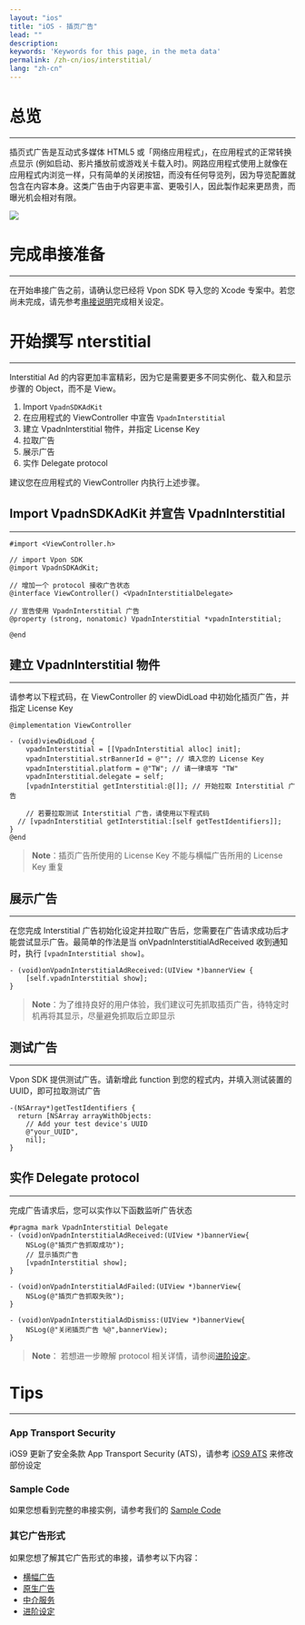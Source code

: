 ```yaml
---
layout: "ios"
title: "iOS - 插页广告"
lead: ""
description:
keywords: 'Keywords for this page, in the meta data'
permalink: /zh-cn/ios/interstitial/
lang: "zh-cn"
---
```


# 总览
---
插页式广告是互动式多媒体 HTML5 或「网络应用程式」，在应用程式的正常转换点显示 (例如启动、影片播放前或游戏关卡载入时)。网路应用程式使用上就像在应用程式内浏览一样，只有简单的关闭按钮，而没有任何导览列，因为导览配置就包含在内容本身。这类广告由于内容更丰富、更吸引人，因此製作起来更昂贵，而曝光机会相对有限。

![]({{site.imgurl}}/Interstitial.png)

# 完成串接准备
---
在开始串接广告之前，请确认您已经将 Vpon SDK 导入您的 Xcode 专案中。若您尚未完成，请先参考[串接说明]完成相关设定。

# 开始撰写 nterstitial
---
Interstitial Ad 的内容更加丰富精彩，因为它是需要更多不同实例化、载入和显示步骤的 Object，而不是 View。


1. Import `VpadnSDKAdKit`
2. 在应用程式的 ViewController 中宣告 `VpadnInterstitial`
3. 建立 VpadnInterstitial 物件，并指定 License Key
4. 拉取广告
5. 展示广告
6. 实作 Delegate protocol

建议您在应用程式的 ViewController 内执行上述步骤。

## Import VpadnSDKAdKit 并宣告 VpadnInterstitial
---
```objc
#import <ViewController.h>

// import Vpon SDK
@import VpadnSDKAdKit;

// 增加一个 protocol 接收广告状态
@interface ViewController() <VpadnInterstitialDelegate>

// 宣告使用 VpadnInterstitial 广告
@property (strong, nonatomic) VpadnInterstitial *vpadnInterstitial;

@end
```

## 建立 VpadnInterstitial 物件
---
请参考以下程式码，在 ViewController 的 viewDidLoad 中初始化插页广告，并指定 License Key

```objc
@implementation ViewController

- (void)viewDidLoad {
    vpadnInterstitial = [[VpadnInterstitial alloc] init];
    vpadnInterstitial.strBannerId = @""; // 填入您的 License Key
    vpadnInterstitial.platform = @"TW"; // 请一律填写 "TW"
    vpadnInterstitial.delegate = self;
    [vpadnInterstitial getInterstitial:@[]]; // 开始拉取 Interstitial 广告

    // 若要拉取测试 Interstitial 广告，请使用以下程式码
  // [vpadnInterstitial getInterstitial:[self getTestIdentifiers]];
}
@end
```

> **Note**：插页广告所使用的 License Key 不能与横幅广告所用的 License Key 重复


## 展示广告
---
在您完成 Interstitial 广告初始化设定并拉取广告后，您需要在广告请求成功后才能尝试显示广告。最简单的作法是当  onVpadnInterstitialAdReceived 收到通知时，执行 `[vpadnInterstitial show]`。

```objc
- (void)onVpadnInterstitialAdReceived:(UIView *)bannerView {
    [self.vpadnInterstitial show];
}
```

> **Note**：为了维持良好的用户体验，我们建议可先抓取插页广告，待特定时机再将其显示，尽量避免抓取后立即显示

## 测试广告
---
Vpon SDK 提供测试广告。请新增此 function 到您的程式内，并填入测试装置的 UUID，即可拉取测试广告

```objc
-(NSArray*)getTestIdentifiers {
  return [NSArray arrayWithObjects:
    // Add your test device's UUID
    @"your_UUID",
    nil];
}
```

## 实作 Delegate protocol
---
完成广告请求后，您可以实作以下函数监听广告状态

```objc
#pragma mark VpadnInterstitial Delegate
- (void)onVpadnInterstitialAdReceived:(UIView *)bannerView{
    NSLog(@"插页广告抓取成功");
    // 显示插页广告
    [vpadnInterstitial show];
}

- (void)onVpadnInterstitialAdFailed:(UIView *)bannerView{
    NSLog(@"插页广告抓取失败");
}

- (void)onVpadnInterstitialAdDismiss:(UIView *)bannerView{
    NSLog(@"关闭插页广告 %@",bannerView);
}
```

> **Note**： 若想进一步瞭解 protocol 相关详情，请参阅[进阶设定]。

# Tips
---

### App Transport Security
iOS9 更新了安全条款 App Transport Security (ATS)，请参考 [iOS9 ATS] 来修改部份设定

### Sample Code
如果您想看到完整的串接实例，请参考我们的 [Sample Code]

### 其它广告形式
如果您想了解其它广告形式的串接，请参考以下内容：

* [横幅广告](../banner)
* [原生广告](../native)
* [中介服务](../mediation)
* [进阶设定](../advanced)

[串接说明]: ../integration-guide/
[Sample Code]: ../download/
[iOS9 ATS]: {{site.baseurl}}/zh-cn/ios/latest-news/ios9ats/
[进阶设定]: ../advanced/